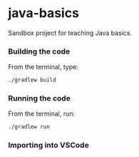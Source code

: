 # java-basics

Sandbox project for teaching Java basics.


### Building the code

From the terminal, type:
```bash
./gradlew build
```


### Running the code

From the terminal, run:
```bash
./gradlew run
```


### Importing into VSCode

<TODO>
